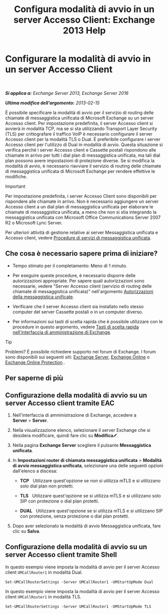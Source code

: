 ﻿---
title: 'Configura modalità di avvio in un server Accesso Client: Exchange 2013 Help'
TOCTitle: Configurare la modalità di avvio in un server Accesso Client
ms:assetid: 71cc9061-9e3c-4b4a-8dbe-f590ca5bcee8
ms:mtpsurl: https://technet.microsoft.com/it-it/library/JJ673533(v=EXCHG.150)
ms:contentKeyID: 50555616
ms.date: 05/22/2018
mtps_version: v=EXCHG.150
ms.translationtype: MT
---

# Configurare la modalità di avvio in un server Accesso Client

 

_**Si applica a:** Exchange Server 2013, Exchange Server 2016_

_**Ultima modifica dell'argomento:** 2013-02-15_

È possibile specificare la modalità di avvio per il servizio di routing delle chiamate di messaggistica unificata di Microsoft Exchange su un server Accesso client. Per impostazione predefinita, il server Accesso client si avvierà in modalità TCP, ma se si sta utilizzando Transport Layer Security (TLS) per crittografare il traffico VoIP è necessario configurare il server Accesso client per la modalità TLS o Dual. È preferibile configurare i server Accesso client per l'utilizzo di Dual in modalità di avvio. Questa situazione si verifica perché i server Accesso client e Cassette postali rispondono alle chiamate in arrivo per tutti i dial plan di messaggistica unificata, ma tali dial plan possono avere impostazioni di protezione diverse. Se si modifica la modalità di avvio, è necessario riavviare il servizio di routing delle chiamate di messaggistica unificata di Microsoft Exchange per rendere effettive le modifiche.


> [!IMPORTANT]
> Per impostazione predefinita, i server Accesso Client sono disponibili per rispondere alle chiamate in arrivo. Non è necessario aggiungere un server Accesso client a un dial plan di messaggistica unificata per elaborare le chiamate di messaggistica unificata, a meno che non si stia integrando la messaggistica unificata con Microsoft Office Communications Server 2007 R2 o Microsoft Lync Server.



Per ulteriori attività di gestione relative ai server Messaggistica unificata e Accesso client, vedere [Procedure di servizi di messaggistica unificata](um-services-procedures-exchange-2013-help.md).

## Che cosa è necessario sapere prima di iniziare?

  - Tempo stimato per il completamento: Meno di 1 minuto.

  - Per eseguire queste procedure, è necessario disporre delle autorizzazioni appropriate. Per sapere quali autorizzazioni sono necessarie, vedere "Server Accesso client (servizio di routing delle chiamate di messaggistica unificata)" nell'argomento [Autorizzazioni della messaggistica unificate](unified-messaging-permissions-exchange-2013-help.md).

  - Verificare che il server Accesso client sia installato nello stesso computer del server Cassette postali o in un computer diverso.

  - Per informazioni sui tasti di scelta rapida che è possibile utilizzare con le procedure in questo argomento, vedere [Tasti di scelta rapida nell'interfaccia di amministrazione di Exchange](keyboard-shortcuts-in-the-exchange-admin-center-exchange-online-protection-help.md).


> [!TIP]
> Problemi? È possibile richiedere supporto nei forum di Exchange. I forum sono disponibili sui seguenti siti: <A href="https://go.microsoft.com/fwlink/p/?linkid=60612">Exchange Server</A>, <A href="https://go.microsoft.com/fwlink/p/?linkid=267542">Exchange Online</A> o <A href="https://go.microsoft.com/fwlink/p/?linkid=285351">Exchange Online Protection</A>..



## Per saperne di più

## Configurazione della modalità di avvio su un server Accesso client tramite EAC

1.  Nell'interfaccia di amministrazione di Exchange, accedere a **Server** \> **Server**.

2.  Nella visualizzazione elenco, selezionare il server Exchange che si desidera modificare, quindi fare clic su **Modifica**![Icona Modifica](images/JJ218640.6f53ccb2-1f13-4c02-bea0-30690e6ea71d(EXCHG.150).gif "Icona Modifica").

3.  Nella pagina **Exchange Server** scegliere il pulsante **Messaggistica unificata**.

4.  In **Impostazioni router di chiamata messaggistica unificata** \> **Modalità di avvio messaggistica unificata**, selezionare una delle seguenti opzioni dall'elenco a discesa:
    
      - **TCP**   Utilizzare quest'opzione se non si utilizza mTLS e si utilizzano solo dial plan non protetti.
    
      - **TLS**   Utilizzare quest'opzione se si utilizza mTLS e si utilizzano solo SIP con protezione o dial plan protetti.
    
      - **DUAL**   Utilizzare quest'opzione se si utilizza mTLS e si utilizzano SIP con protezione, senza protezione o dial plan protetti.

5.  Dopo aver selezionato la modalità di avvio Messaggistica unificata, fare clic su **Salva**.

## Configurazione della modalità di avvio su un server Accesso client tramite Shell

In questo esempio viene imposta la modalità di avvio per il server Accesso client `UMCallRouter1` in modalità Dual.

    Set-UMCallRouterSettings -Server UMCallRouter1 -UMStartUpMode Dual

In questo esempio viene imposta la modalità di avvio per il server Accesso client `UMCallRouter1` in modalità TLS.

    Set-UMCallRouterSettings -Server UMCallRouter1 -UMStartUpMode TLS

